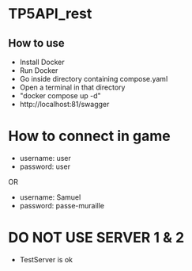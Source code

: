 # TP5API_rest
## How to use
- Install Docker
- Run Docker
- Go inside directory containing compose.yaml
- Open a terminal in that directory
- "docker compose up -d" 
- http://localhost:81/swagger

# How to connect in game
- username: user
- password: user

OR 
- username: Samuel
- password: passe-muraille

# DO NOT USE SERVER 1 & 2
- TestServer is ok
